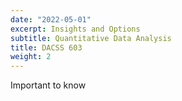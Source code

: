 ```yaml
---
date: "2022-05-01"
excerpt: Insights and Options
subtitle: Quantitative Data Analysis
title: DACSS 603
weight: 2
---
```


Important to know

